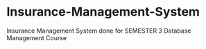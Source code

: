 # Insurance-Management-System
Insurance Management System done for SEMESTER 3 Database Management Course 
